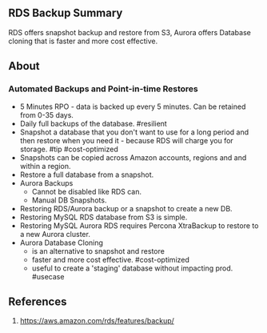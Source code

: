 ## RDS Backup Summary
RDS offers snapshot backup and restore from S3, Aurora offers Database cloning that is faster and more cost effective.
## About
### Automated Backups and Point-in-time Restores
- 5 Minutes RPO - data is backed up every 5 minutes. Can be retained from 0-35 days.
- Daily full backups of the database. #resilient 
- Snapshot a database that you don't want to use for a long period and then restore when you need it - because RDS will charge you for storage. #tip #cost-optimized
- Snapshots can be copied across Amazon accounts, regions and and within a region. 
- Restore a full database from a snapshot.
- Aurora Backups
	- Cannot be disabled like RDS can.
	- Manual DB Snapshots.
- Restoring RDS/Aurora backup or a snapshot to create a new DB.
- Restoring MySQL RDS database from S3 is simple.
- Restoring MySQL Aurora RDS requires Percona XtraBackup to restore to a new Aurora cluster.
- Aurora Database Cloning 
	- is an alternative to snapshot and restore
	- faster and more cost effective. #cost-optimized 
	- useful to create a 'staging' database without impacting prod. #usecase 
## References

1. https://aws.amazon.com/rds/features/backup/
